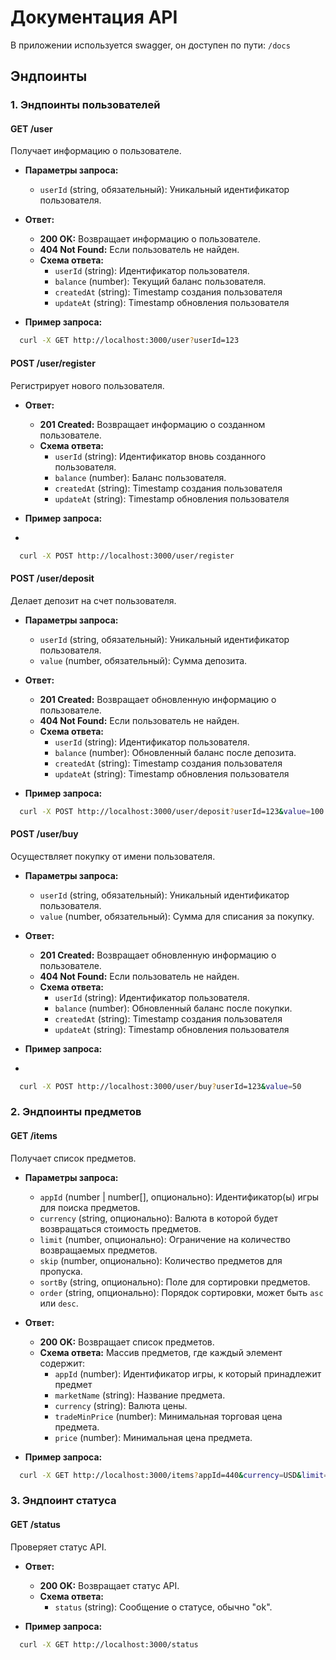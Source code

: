 # Документация API

В приложении используется swagger, он доступен по пути: `/docs`

## Эндпоинты

### 1. Эндпоинты пользователей

#### GET /user

Получает информацию о пользователе.

- **Параметры запроса:**
  - `userId` (string, обязательный): Уникальный идентификатор пользователя.
  
- **Ответ:**
  - **200 OK:** Возвращает информацию о пользователе.
  - **404 Not Found:** Если пользователь не найден.
  - **Схема ответа:**
    - `userId` (string): Идентификатор пользователя.
    - `balance` (number): Текущий баланс пользователя.
    - `createdAt` (string): Timestamp создания пользователя
    - `updateAt` (string): Timestamp обновления пользователя

- **Пример запроса:**

```sh
  curl -X GET http://localhost:3000/user?userId=123
```

#### POST /user/register

Регистрирует нового пользователя.

- **Ответ:**
  - **201 Created:** Возвращает информацию о созданном пользователе.
  - **Схема ответа:**
    - `userId` (string): Идентификатор вновь созданного пользователя.
    - `balance` (number): Баланс пользователя.
    - `createdAt` (string): Timestamp создания пользователя
    - `updateAt` (string): Timestamp обновления пользователя

- **Пример запроса:**
-

```sh
  curl -X POST http://localhost:3000/user/register
```

#### POST /user/deposit

Делает депозит на счет пользователя.

- **Параметры запроса:**
  - `userId` (string, обязательный): Уникальный идентификатор пользователя.
  - `value` (number, обязательный): Сумма депозита.
  
- **Ответ:**
  - **201 Created:** Возвращает обновленную информацию о пользователе.
  - **404 Not Found:** Если пользователь не найден.
  - **Схема ответа:**
    - `userId` (string): Идентификатор пользователя.
    - `balance` (number): Обновленный баланс после депозита.
    - `createdAt` (string): Timestamp создания пользователя
    - `updateAt` (string): Timestamp обновления пользователя
  
- **Пример запроса:**

```sh
  curl -X POST http://localhost:3000/user/deposit?userId=123&value=100
```

#### POST /user/buy

Осуществляет покупку от имени пользователя.

- **Параметры запроса:**
  - `userId` (string, обязательный): Уникальный идентификатор пользователя.
  - `value` (number, обязательный): Сумма для списания за покупку.
  
- **Ответ:**
  - **201 Created:** Возвращает обновленную информацию о пользователе.
  - **404 Not Found:** Если пользователь не найден.
  - **Схема ответа:**
    - `userId` (string): Идентификатор пользователя.
    - `balance` (number): Обновленный баланс после покупки.
    - `createdAt` (string): Timestamp создания пользователя
    - `updateAt` (string): Timestamp обновления пользователя
  
- **Пример запроса:**
-

```sh
  curl -X POST http://localhost:3000/user/buy?userId=123&value=50
```

### 2. Эндпоинты предметов

#### GET /items

Получает список предметов.

- **Параметры запроса:**
  - `appId` (number | number[], опционально): Идентификатор(ы) игры для поиска предметов.
  - `currency` (string, опционально): Валюта в которой будет возвращаться стоимость предметов.
  - `limit` (number, опционально): Ограничение на количество возвращаемых предметов.
  - `skip` (number, опционально): Количество предметов для пропуска.
  - `sortBy` (string, опционально): Поле для сортировки предметов.
  - `order` (string, опционально): Порядок сортировки, может быть `asc` или `desc`.
  
- **Ответ:**
  - **200 OK:** Возвращает список предметов.
  - **Схема ответа:** Массив предметов, где каждый элемент содержит:
    - `appId` (number): Идентификатор игры, к который принадлежит предмет
    - `marketName` (string): Название предмета.
    - `currency` (string): Валюта цены.
    - `tradeMinPrice` (number): Минимальная торговая цена предмета.
    - `price` (number): Минимальная цена предмета.

- **Пример запроса:**

```sh
  curl -X GET http://localhost:3000/items?appId=440&currency=USD&limit=10&sortBy=marketName&order=asc
```

### 3. Эндпоинт статуса

#### GET /status

Проверяет статус API.

- **Ответ:**
  - **200 OK:** Возвращает статус API.
  - **Схема ответа:**
    - `status` (string): Сообщение о статусе, обычно "ok".

- **Пример запроса:**

```sh
  curl -X GET http://localhost:3000/status
```
